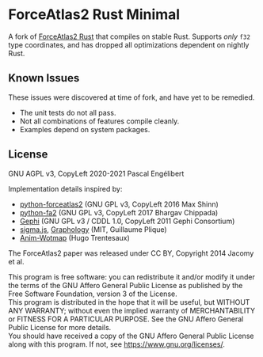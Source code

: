 # ForceAtlas2 Rust Minimal

A fork of [ForceAtlas2 Rust](https://framagit.org/ZettaScript/forceatlas2-rs)
that compiles on stable Rust.  Supports *only* `f32` type coordinates, and has
dropped all optimizations dependent on nightly Rust.

## Known Issues

These issues were discovered at time of fork, and have yet to be remedied.

* The unit tests do not all pass.
* Not all combinations of features compile cleanly.
* Examples depend on system packages.

## License

GNU AGPL v3, CopyLeft 2020-2021 Pascal Engélibert

Implementation details inspired by:
* [python-forceatlas2](https://code.launchpad.net/forceatlas2-python) (GNU GPL v3, CopyLeft 2016 Max Shinn)
* [python-fa2](https://github.com/bhargavchippada/forceatlas2) (GNU GPL v3, CopyLeft 2017 Bhargav Chippada)
* [Gephi](https://github.com/gephi/gephi/tree/master/modules/LayoutPlugin/src/main/java/org/gephi/layout/plugin/forceAtlas2) (GNU GPL v3 / CDDL 1.0, CopyLeft 2011 Gephi Consortium)
* [sigma.js](https://github.com/jacomyal/sigma.js/tree/master/plugins/sigma.layout.forceAtlas2), [Graphology](https://github.com/graphology/graphology-layout-forceatlas2/blob/master/iterate.js) (MIT, Guillaume Plique)
* [Anim-Wotmap](https://git.42l.fr/HugoTrentesaux/animwotmap) (Hugo Trentesaux)

The ForceAtlas2 paper was released under CC BY, Copyright 2014 Jacomy et al.

This program is free software: you can redistribute it and/or modify it under the terms of the GNU Affero General Public License as published by the Free Software Foundation, version 3 of the License.  
This program is distributed in the hope that it will be useful, but WITHOUT ANY WARRANTY; without even the implied warranty of MERCHANTABILITY or FITNESS FOR A PARTICULAR PURPOSE. See the GNU Affero General Public License for more details.  
You should have received a copy of the GNU Affero General Public License along with this program. If not, see https://www.gnu.org/licenses/.
